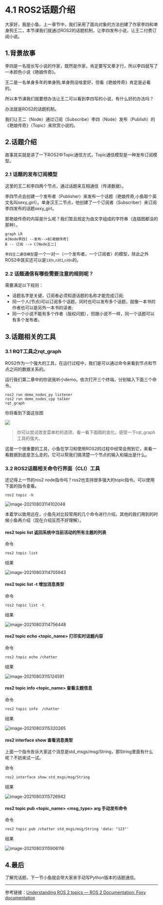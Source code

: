 # 4.1 ROS2话题介绍

大家好，我是小鱼。上一章节中，我们采用了面向对象的方法创建了作家李四和单身狗王二，本节课我们就通过ROS2的话题机制，让李四发布小说，让王二付费订阅小说。

## 1.背景故事

李四是一名擅长写小说的作家，既然是作家，肯定要写文章才行，所以李四就写了一本颜色小说《艳娘传奇》。

王二是一名单身多年的单身狗,单身狗没啥爱好，但看《艳娘传奇》肯定是必看的。

所以本节课我们就要想办法让王二可以看到李四写的小说，有什么好的办法吗？

办法就是ROS2的话题机制。

我们让王二（Node）通过订阅（Subscribe）李四（Node）发布（Publish）的《艳娘传奇》（Topic）来欣赏小说的。


## 2.话题介绍

故事其实就是讲了一下ROS2中Topic通信方式，Topic通信模型是一种发布订阅模型。

### 2.1 话题的发布订阅模型

这里的王二和李四两个节点，通过话题来互相通信（传递数据）。

李四节点会创建一个发布者（Publisher）来发布一个话题（艳娘传奇,小鱼取个英文名叫sexy_girl）。单身汉王二节点，他创建了一个订阅者（Subscriber）来订阅李四发布的话题sexy_girl。

那艳娘传奇的内容是什么呢？我们暂且规定为由文字组成的字符串（连插图都没的那种）。


```mermaid
graph LR
A[Node李四] --发布-->B[艳娘传奇]
B -- 订阅 --> C[Node王二]
```

`李四王二通信模型`是一个一对一（一个发布者，一个订阅者）的模型，除此之外ROS2中其实还可以是`1对n`,`n对1`,`n对n`的。



### 2.2 话题通信有哪些需要注意的规则呢？

需要满足以下规则：

- 话题名字是关键，订阅者必须知道话题的名称才能完成订阅;
- 同一个人(节点)可以订阅多个话题，同时也可以发布多个话题，就像一本书的作者也可以是另外一本书的读者;
- 同一个小说不能有多个作者（版权问题），但跟小说不一样，同一个话题可以有多个发布者。



## 3.话题相关的工具

### 3.1  RQT工具之rqt_graph


ROS2作为一个强大的工具，在运行过程中，我们是可以通过命令来看到节点和节点之间的数据关系的。

运行我们第二章中的你说我听小demo。依次打开三个终端，分别输入下面三个命令。

```
ros2 run demo_nodes_py listener
ros2 run demo_nodes_cpp talker
rqt_graph
```

你将看到下面这张图

![](4.1ROS2话题介绍/imgs/image-20210803113450234.png)


> 你可以尝试改变菜单栏的选项，看一看下面图的变化，感受一下rqt_graph工具的强大。

这是一个很重要的工具，小鱼在学习和使用ROS2的过程中经常会用到它，来看一看数据到底是怎么走的，它可以帮我们搞清楚一个节点的输入和输出是什么。

### 3.2 ROS2话题相关命令行界面（CLI）工具

还记得上一节的ros2 node指令吗？ros2也支持很多强大的topic指令。可以使用下面的指令查看。

```
ros2 topic -h
```

![image-20210803114102048](4.1ROS2话题介绍/imgs/image-20210803114102048.png)


本着学以致用远在，小鱼先对比较常用的几个命令进行介绍，其他的我们用到的时候小鱼再介绍（现在介绍反而不好理解）。


#### ros2 topic list 返回系统中当前活动的所有主题的列表

命令

```
ros2 topic list
```

结果

![image-20210803114705943](4.1ROS2话题介绍/imgs/image-20210803114705943.png)

####  ros2 topic list -t 增加消息类型

命令

```
ros2 topic list -t
```

结果

![image-20210803114756448](4.1ROS2话题介绍/imgs/image-20210803114756448.png)



#### ros2 topic echo <topic_name> 打印实时话题内容

命令

```
ros2 topic echo /chatter
```

结果

![image-20210803115124591](4.1ROS2话题介绍/imgs/image-20210803115124591.png)



#### ros2 topic info <topic_name> 查看主题信息

命令

```
ros2 topic info  /chatter
```

结果

![image-20210803115320265](4.1ROS2话题介绍/imgs/image-20210803115320265.png)

#### ros2 interface show 查看消息类型

上面一个指令告诉大家这个消息是std_msgs/msg/String，那String里面有什么呢？不妨来试一试。

命令

```
ros2 interface show std_msgs/msg/String
```

结果

![image-20210803115726942](4.1ROS2话题介绍/imgs/image-20210803115726942.png)



#### ros2 topic pub <topic_name> <msg_type>  arg 手动发布命令

命令

```
ros2 topic pub /chatter std_msgs/msg/String 'data: "123"'
```



结果

![image-20210803115906116](4.1ROS2话题介绍/imgs/image-20210803115906116.png)





## 4.最后

了解完话题，下一节小鱼就会带大家来手动写Python版本的话题通信。




------

参考链接：[Understanding ROS 2 topics — ROS 2 Documentation: Foxy documentation](http://docs.ros.org/en/foxy/Tutorials/Topics/Understanding-ROS2-Topics.html)

